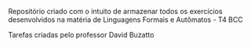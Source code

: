 Repositório criado com o intuito de armazenar todos os exercícios desenvolvidos na matéria de Linguagens Formais e Autômatos - T4 BCC

Tarefas criadas pelo professor David Buzatto